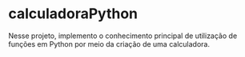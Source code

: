 # calculadoraPython

Nesse projeto, implemento o conhecimento principal de utilização de funções em Python por meio da criação de uma calculadora.
